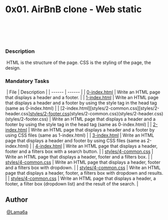 # 0x01. AirBnB clone - Web static
​
## 
​
### Description
​
HTML is the structure of the page. CSS is the styling of the page, the design.
​
### Mandatory Tasks
​
| File | Description |
| ------ | ------ |
| [0-index.html](0-index.html) | Write an HTML page that displays a header and a footer. |
| [1-index.html](1-index.html) | Write an HTML page that displays a header and a footer by using the style tag in the head tag (same as 0-index.html) |
| [2-index.html][styles/2-common.css][styles/2-header.css][styles/2-footer.css](2-index.html)(styles/2-common.css)(styles/2-header.css) (styles/2-footer.css) | Write an HTML page that displays a header and a footer by using the style tag in the head tag (same as 0-index.html) |
| [2-index.html](2-index.html) | Write an HTML page that displays a header and a footer by using CSS files (same as 1-index.html) |
| [3-index.html](3-index.html) | Write an HTML page that displays a header and footer by using CSS files (same as 2-index.html) |
| [4-index.html](4-index.html) | Write an HTML page that displays a header, footer and a filters box with a search button.  |
| [styles/4-common.css](styles/4-common.css) | Write an HTML page that displays a header, footer and a filters box. |
| [styles/4-common.css](styles/4-common.css) | Write an HTML page that displays a header, footer and a filters box with dropdown. |
| [styles/4-common.css](styles/4-common.css) | Write an HTML page that displays a header, footer, a filters box with dropdown and results. |
| [styles/4-common.css](styles/4-common.css) | Write an HTML page that displays a header, a footer, a filter box (dropdown list) and the result of the search. |

## Author
​
[@Lama6a](@Lama6a)


